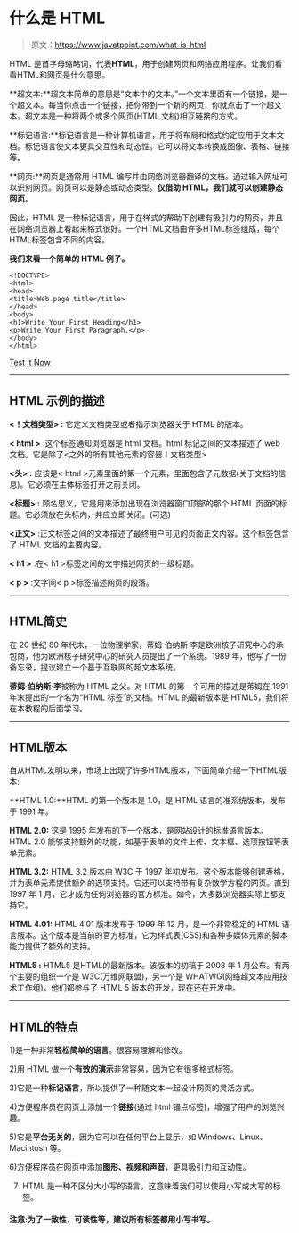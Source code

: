 # 什么是 HTML

> 原文：<https://www.javatpoint.com/what-is-html>

HTML 是首字母缩略词，代表**HTML**，用于创建网页和网络应用程序。让我们看看HTML和网页是什么意思。

**超文本:**超文本简单的意思是“文本中的文本。”一个文本里面有一个链接，是一个超文本。每当你点击一个链接，把你带到一个新的网页，你就点击了一个超文本。超文本是一种将两个或多个网页(HTML 文档)相互链接的方式。

**标记语言:**标记语言是一种计算机语言，用于将布局和格式约定应用于文本文档。标记语言使文本更具交互性和动态性。它可以将文本转换成图像、表格、链接等。

**网页:**网页是通常用 HTML 编写并由网络浏览器翻译的文档。通过输入网址可以识别网页。网页可以是静态或动态类型。**仅借助 HTML，我们就可以创建静态网页**。

因此，HTML 是一种标记语言，用于在样式的帮助下创建有吸引力的网页，并且在网络浏览器上看起来格式很好。一个HTML文档由许多HTML标签组成，每个HTML标签包含不同的内容。

**我们来看一个简单的 HTML 例子。**

```
<!DOCTYPE>
<html>
<head>
<title>Web page title</title>
</head>
<body>
<h1>Write Your First Heading</h1>
<p>Write Your First Paragraph.</p>
</body>
</html>

```

[Test it Now](https://www.javatpoint.com/oprweb/test.jsp?filename=htmlhtml1)

* * *

## HTML 示例的描述

**<！文档类型> :** 它定义文档类型或者指示浏览器关于 HTML 的版本。

**< html >** :这个标签通知浏览器是 html 文档。html 标记之间的文本描述了 web 文档。它是除了<之外的所有其他元素的容器！文档类型>

**<头> :** 应该是< html >元素里面的第一个元素，里面包含了元数据(关于文档的信息)。它必须在主体标签打开之前关闭。

**<标题> :** 顾名思义，它是用来添加出现在浏览器窗口顶部的那个 HTML 页面的标题。它必须放在头标内，并应立即关闭。(可选)

**<正文>** :正文标签之间的文本描述了最终用户可见的页面正文内容。这个标签包含了 HTML 文档的主要内容。

**< h1 >** :在< h1 >标签之间的文字描述网页的一级标题。

**< p >** :文字间< p >标签描述网页的段落。

* * *

## HTML简史

在 20 世纪 80 年代末，一位物理学家，蒂姆·伯纳斯·李是欧洲核子研究中心的承包商，他为欧洲核子研究中心的研究人员提出了一个系统。1989 年，他写了一份备忘录，提议建立一个基于互联网的超文本系统。

**蒂姆·伯纳斯·李**被称为 HTML 之父。对 HTML 的第一个可用的描述是蒂姆在 1991 年末提出的一个名为“HTML 标签”的文档。HTML 的最新版本是 HTML5，我们将在本教程的后面学习。

* * *

## HTML版本

自从HTML发明以来，市场上出现了许多HTML版本，下面简单介绍一下HTML版本:

**HTML 1.0:**HTML 的第一个版本是 1.0，是 HTML 语言的准系统版本，发布于 1991 年。

**HTML 2.0:** 这是 1995 年发布的下一个版本，是网站设计的标准语言版本。HTML 2.0 能够支持额外的功能，如基于表单的文件上传、文本框、选项按钮等表单元素。

**HTML 3.2:** HTML 3.2 版本由 W3C 于 1997 年初发布。这个版本能够创建表格，并为表单元素提供额外的选项支持。它还可以支持带有复杂数学方程的网页。直到 1997 年 1 月，它才成为任何浏览器的官方标准。如今，大多数浏览器实际上都支持它。

**HTML 4.01:** HTML 4.01 版本发布于 1999 年 12 月，是一个非常稳定的 HTML 语言版本。这个版本是当前的官方标准，它为样式表(CSS)和各种多媒体元素的脚本能力提供了额外的支持。

**HTML5 :** HTML5 是HTML的最新版本。该版本的初稿于 2008 年 1 月公布。有两个主要的组织一个是 W3C(万维网联盟)，另一个是 WHATWG(网络超文本应用技术工作组)，他们都参与了 HTML 5 版本的开发，现在还在开发中。

* * *

## HTML的特点

1)是一种非常**轻松简单的语言**。很容易理解和修改。

2)用 HTML 做一个**有效的演示**非常容易，因为它有很多格式标签。

3)它是一种**标记语言**，所以提供了一种随文本一起设计网页的灵活方式。

4)方便程序员在网页上添加一个**链接**(通过 html 锚点标签)，增强了用户的浏览兴趣。

5)它是**平台无关的**，因为它可以在任何平台上显示，如 Windows、Linux、Macintosh 等。

6)方便程序员在网页中添加**图形、视频和声音**，更具吸引力和互动性。

7) HTML 是一种不区分大小写的语言，这意味着我们可以使用小写或大写的标签。

#### 注意:为了一致性、可读性等，建议所有标签都用小写书写。